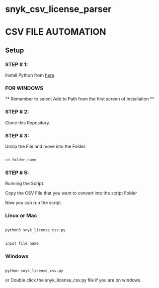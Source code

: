 # snyk_csv_license_parser

# CSV FILE AUTOMATION


## Setup


### STEP # 1:
Install Python from [here](https://www.python.org/downloads/).

### FOR WINDOWS
** Remember to select Add to Path from the first screen of installation **

### STEP # 2:
Clone this Repository.

### STEP # 3:
Unzip the File and move into the Folder.

```bash

cd folder_name

```

### STEP # 5:
Running the Script.  


Copy the CSV File that you want to convert into the script Folder

Now you can run the script.

### Linux or Mac
```bash

python3 snyk_license_csv.py

```

```bash

input file name

```

### Windows
```batch

python snyk_license_csv.py

```
or Double click the snyk_license_csv.py file if you are on windows.


